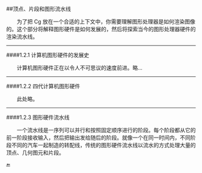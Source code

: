 ##顶点、片段和图形流水线

&emsp;&emsp;为了把 Cg 放在一个合适的上下文中，你需要理解图形处理器是如何渲染图像的。这个部分将解释图形硬件是如何发展的，然后将探索当今的图形处理器硬件的渲染流水线。

---

####1.2.1 计算机图形硬件的发展史

&emsp;&emsp;计算机图形硬件正在以令人不可思议的速度前进。略...

---

####1.2.2 四代计算机图形硬件

&emsp;&emsp;此处略。

---

####1.2.3 图形硬件流水线

&emsp;&emsp;一个流水线是一序列可以并行和按照固定顺序进行的阶段。每个阶段都从它的前一阶段接收输入，然后把输出发给随后的阶段。就像一个在同一时间内，不同阶段不同的汽车一起制造的转配线，传统的图形硬件流水线以流水的方式处理大量的顶点、几何图元和片段。





🔚